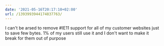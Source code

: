 ```yaml
---
date: '2021-05-16T20:17:10+02:00'
url: /1393993944174837763/
---
```

I can't be arsed to remove #IE11 support for all of my customer websites just to save few bytes. 1% of my users still use it and I don't want to make it break for them out of purpose
